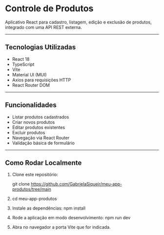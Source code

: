 # Controle de Produtos

Aplicativo React para cadastro, listagem, edição e exclusão de produtos, integrado com uma API REST externa.

---

## Tecnologias Utilizadas

- React 18
- TypeScript
- Vite
- Material UI (MUI)
- Axios para requisições HTTP
- React Router DOM

---

## Funcionalidades

- Listar produtos cadastrados
- Criar novos produtos
- Editar produtos existentes
- Excluir produtos
- Navegação via React Router
- Validação básica de formulário

---

## Como Rodar Localmente

1. Clone este repositório:  

   git clone https://github.com/GabrielaSiqueir/meu-app-produtos/tree/main
2. cd meu-app-produtos
3. Instale as dependências:
npm install
4. Rode a aplicação em modo desenvolvimento:
npm run dev
5. Abra no navegador a porta Vite que for indicada.
